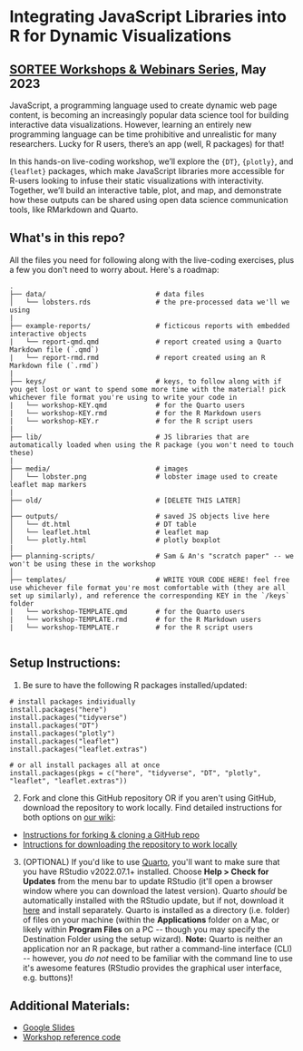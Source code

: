 # Integrating JavaScript Libraries into R for Dynamic Visualizations

## [SORTEE Workshops & Webinars Series](https://www.sortee.org/other_events/), May 2023

JavaScript, a programming language used to create dynamic web page content, is becoming an increasingly popular data science tool for building interactive data visualizations. However, learning an entirely new programming language can be time prohibitive and unrealistic for many researchers. Lucky for R users, there’s an app (well, R packages) for that!

In this hands-on live-coding workshop, we’ll explore the `{DT}`, `{plotly}`, and `{leaflet}` packages, which make JavaScript libraries more accessible for R-users looking to infuse their static visualizations with interactivity. Together, we’ll build an interactive table, plot, and map, and demonstrate how these outputs can be shared using open data science communication tools, like RMarkdown and Quarto.

## **What's in this repo?**

All the files you need for following along with the live-coding exercises, plus a few you don't need to worry about. Here's a roadmap:

```
.
├── data/                           # data files
│   └── lobsters.rds                # the pre-processed data we'll we using  
|
├── example-reports/                # ficticous reports with embedded interactive objects
|   └── report-qmd.qmd              # report created using a Quarto Markdown file (`.qmd`)
|   └── report-rmd.rmd              # report created using an R Markdown file (`.rmd`)
|
├── keys/                           # keys, to follow along with if you get lost or want to spend some more time with the material! pick whichever file format you're using to write your code in
|   └── workshop-KEY.qmd            # for the Quarto users
|   └── workshop-KEY.rmd            # for the R Markdown users
|   └── workshop-KEY.r              # for the R script users
|     
├── lib/                            # JS libraries that are automatically loaded when using the R package (you won't need to touch these)
|   
├── media/                          # images
│   └── lobster.png                 # lobster image used to create leaflet map markers
|
├── old/                            # [DELETE THIS LATER]
│   
├── outputs/                        # saved JS objects live here
│   └── dt.html                     # DT table
│   └── leaflet.html                # leaflet map 
│   └── plotly.html                 # plotly boxplot
|
├── planning-scripts/               # Sam & An's "scratch paper" -- we won't be using these in the workshop
│  
├── templates/                      # WRITE YOUR CODE HERE! feel free use whichever file format you're most comfortable with (they are all set up similarly), and reference the corresponding KEY in the `/keys` folder
|   └── workshop-TEMPLATE.qmd       # for the Quarto users
|   └── workshop-TEMPLATE.rmd       # for the R Markdown users
|   └── workshop-TEMPLATE.r         # for the R script users
 
```

## **Setup Instructions:**
1. Be sure to have the following R packages installed/updated:

```
# install packages individually
install.packages("here")
install.packages("tidyverse")
install.packages("DT")
install.packages("plotly")
install.packages("leaflet")
install.packages("leaflet.extras")

# or all install packages all at once
install.packages(pkgs = c("here", "tidyverse", "DT", "plotly", "leaflet", "leaflet.extras"))
```

2. Fork and clone this GitHub repository OR if you aren't using GitHub, download the repository to work locally. Find detailed instructions for both options on [our wiki](https://github.com/samanthacsik/SORTEE-May2023/wiki): 

- [Instructions for forking & cloning a GitHub repo](https://github.com/samanthacsik/SORTEE-May2023/wiki/Forking-&-cloning-a-GitHub-repo)
- [Intructions for downloading the repository to work locally](https://github.com/samanthacsik/SORTEE-May2023/wiki/Download-the-GitHub-repository-to-work-locally)

3. (OPTIONAL) If you'd like to use [Quarto](https://quarto.org/), you'll want to make sure that you have RStudio v2022.07.1+ installed. Choose **Help > Check for Updates** from the menu bar to update RStudio (it'll open a browser window where you can download the latest version). Quarto *should* be automatically installed with the RStudio update, but if not, download it [here](https://quarto.org/docs/get-started/) and install separately. Quarto is installed as a directory (i.e. folder) of files on your machine (within the **Applications** folder on a Mac, or likely within **Program Files** on a PC -- though you may specify the Destination Folder using the setup wizard). **Note:** Quarto is neither an application nor an R package, but rather a command-line interface (CLI) -- however, you *do not* need to be familiar with the command line to use it's awesome features (RStudio provides the graphical user interface, e.g. buttons)! 

## **Additional Materials:**  
- [Google Slides](https://docs.google.com/presentation/d/1F5wKhd_8nX2x3dMvxZM5sE-pPPDgrQAKkFC4KGlE8jw/edit?usp=sharing)
- [Workshop reference code](https://samanthacsik.github.io/SORTEE-May2023/) 


